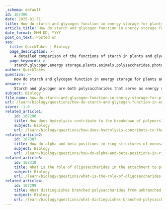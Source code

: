 ```yaml
---
_schema: default
id: 167300
date: 2025-01-31
title: How do starch and glycogen function in energy storage for plants and animals, respectively?
article_title: How do starch and glycogen function in energy storage for plants and animals, respectively?
date_format: MMM DD, YYYY
post_on_text: Posted on
seo:
  title: QuickTakes | Biology
  page_description: >-
    A detailed comparison of the functions of starch in plants and glycogen in animals as energy storage molecules, including their structures, storage locations, and release mechanisms.
  page_keywords: >-
    starch,glycogen,energy storage,plants,animals,polysaccharides,photosynthesis,glucose,amylose,amylopectin,cellular respiration,ATP,storage locations,branching,hydrolysis
author: QuickTakes
question: >-
    How do starch and glycogen function in energy storage for plants and animals, respectively?
answer: >-
    Starch and glycogen are both polysaccharides that serve as energy storage molecules, but they function in different organisms—starch in plants and glycogen in animals. Here’s a detailed comparison of their roles in energy storage:\n\n### Starch in Plants\n1. **Function**: Starch is the primary energy storage molecule in plants. It is synthesized during photosynthesis when excess glucose is produced. This glucose is then polymerized into starch for storage.\n2. **Structure**: Starch consists of two components:\n   - **Amylose**: A linear chain of glucose units connected by alpha-1,4 glycosidic bonds, which forms a helical structure.\n   - **Amylopectin**: A branched structure with both alpha-1,4 and alpha-1,6 glycosidic bonds, allowing for a more compact storage form.\n3. **Storage Locations**: Starch is stored in various plant tissues, such as tubers (e.g., potatoes) and seeds (e.g., grains).\n4. **Energy Release**: When energy is needed, enzymes catalyze the hydrolysis of starch, breaking it down into glucose molecules that can enter cellular respiration pathways to produce ATP.\n\n### Glycogen in Animals\n1. **Function**: Glycogen serves as the main energy storage molecule in animals. It is particularly important for meeting energy demands during physical activity.\n2. **Structure**: Glycogen is highly branched, composed of glucose units linked primarily by alpha-1,4 glycosidic bonds, with branching occurring approximately every 8 to 12 glucose units via alpha-1,6 linkages. This extensive branching allows for rapid mobilization of glucose.\n3. **Storage Locations**: Glycogen is primarily stored in the liver and muscle tissues. The liver stores glycogen to regulate blood glucose levels, while muscle glycogen is used during exercise.\n4. **Energy Release**: Similar to starch, glycogen can be quickly broken down into glucose through hydrolysis when energy is required, allowing for immediate access to energy during physical exertion.\n\n### Summary of Functional Differences\n- **Starch** is primarily used for energy storage in plants, while **glycogen** serves the same purpose in animals.\n- The structure of starch allows for efficient energy storage in a compact form, while the highly branched structure of glycogen facilitates rapid energy release.\n- Both polysaccharides utilize alpha glycosidic linkages, which are crucial for their respective functions in energy storage.\n\nIn conclusion, starch and glycogen are essential for energy storage in plants and animals, respectively, with their structures optimized for their specific roles in energy metabolism.
subject: Biology
file_name: how-do-starch-and-glycogen-function-in-energy-storage-for-plants-and-animals-respectively.md
url: /learn/biology/questions/how-do-starch-and-glycogen-function-in-energy-storage-for-plants-and-animals-respectively
score: -1.0
related_article1:
    id: 167296
    title: How does hydrolysis contribute to the breakdown of polymers?
    subject: Biology
    url: /learn/biology/questions/how-does-hydrolysis-contribute-to-the-breakdown-of-polymers
related_article2:
    id: 167307
    title: How do alpha and beta positions in ring structures of monosaccharides affect their properties?
    subject: Biology
    url: /learn/biology/questions/how-do-alpha-and-beta-positions-in-ring-structures-of-monosaccharides-affect-their-properties
related_article3:
    id: 167310
    title: What is the role of oligosaccharides in the attachment to proteins and their unique structures?
    subject: Biology
    url: /learn/biology/questions/what-is-the-role-of-oligosaccharides-in-the-attachment-to-proteins-and-their-unique-structures
related_article4:
    id: 167299
    title: What distinguishes branched polysaccharides from unbranched ones?
    subject: Biology
    url: /learn/biology/questions/what-distinguishes-branched-polysaccharides-from-unbranched-ones
---
```


&nbsp;